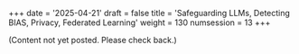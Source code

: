 +++
date = '2025-04-21'
draft = false
title = 'Safeguarding LLMs, Detecting BIAS, Privacy, Federated Learning'
weight = 130
numsession = 13
+++

(Content not yet posted. Please check back.)

